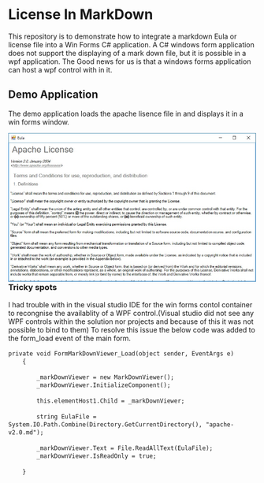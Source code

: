 # License In MarkDown
This repository is to demonstrate how to integrate a markdown Eula or license file into a Win Forms C# application.  A C# windows form application does not support the displaying of a mark down file, but it is possible in a wpf application. The Good news for us is that a windows forms application can host a wpf control with in it.  

## Demo Application
The demo application loads the apache lisence file in and displays it in a win forms window.

<img style="float:left;" src="https://raw.githubusercontent.com/StuartSmith/LicenseInMarkDown/master/ScreenShots/LicenseInMarkDown.jpg">


### Tricky spots
I had trouble with in the visual studio IDE for the win forms contol container to recongnise the availablity of a WPF control.(Visual studio did not see any WPF controls within the solution nor projects and because of this it was not possible to bind to them) To resolve this issue the below code was added to the form_load event of the main form.


    private void FormMarkDownViewer_Load(object sender, EventArgs e)
        {
            
            _markDownViewer = new MarkDownViewer();
            _markDownViewer.InitializeComponent();

            this.elementHost1.Child = _markDownViewer;

            string EulaFile = System.IO.Path.Combine(Directory.GetCurrentDirectory(), "apache-v2.0.md");

            _markDownViewer.Text = File.ReadAllText(EulaFile);
            _markDownViewer.IsReadOnly = true;

        }



